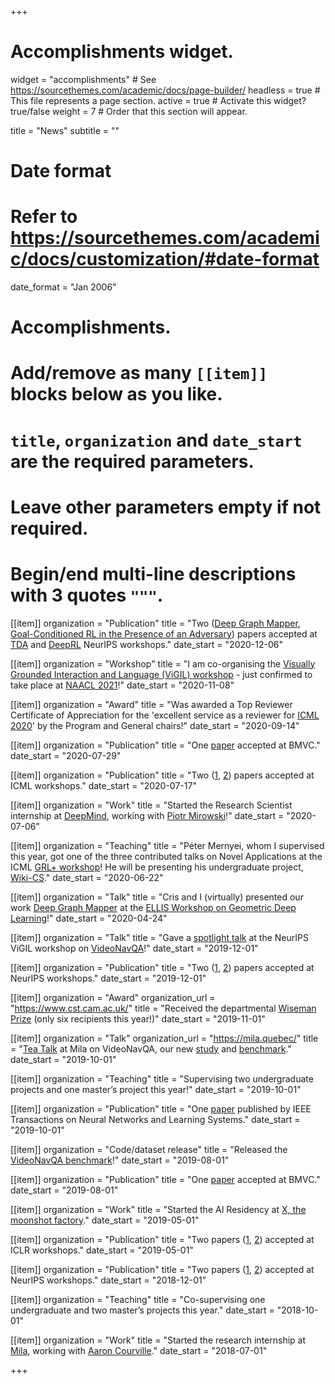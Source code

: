+++
# Accomplishments widget.
widget = "accomplishments"  # See https://sourcethemes.com/academic/docs/page-builder/
headless = true  # This file represents a page section.
active = true  # Activate this widget? true/false
weight = 7  # Order that this section will appear.

title = "News"
subtitle = ""

# Date format
#   Refer to https://sourcethemes.com/academic/docs/customization/#date-format
date_format = "Jan 2006"

# Accomplishments.
#   Add/remove as many `[[item]]` blocks below as you like.
#   `title`, `organization` and `date_start` are the required parameters.
#   Leave other parameters empty if not required.
#   Begin/end multi-line descriptions with 3 quotes `"""`.

[[item]]
  organization = "Publication"
  title = "Two ([Deep Graph Mapper](https://openreview.net/pdf?id=IYX38fl5sTh), [Goal-Conditioned RL in the Presence of an Adversary](https://sites.google.com/view/deep-rl-workshop-neurips2020/home?authuser=0)) papers accepted at [TDA](https://tda-in-ml.github.io/papers) and [DeepRL](https://sites.google.com/view/deep-rl-workshop-neurips2020/home?authuser=0) NeurIPS workshops."
  date_start = "2020-12-06"

[[item]]
  organization = "Workshop"
  title = "I am co-organising the [Visually Grounded Interaction and Language (ViGIL) workshop](https://vigilworkshop.github.io/) - just confirmed to take place at [NAACL 2021](https://2021.naacl.org/)!"
  date_start = "2020-11-08"

[[item]]
  organization = "Award"
  title = "Was awarded a Top Reviewer Certificate of Appreciation for the 'excellent service as a reviewer for [ICML 2020](https://icml.cc/)' by the Program and General chairs!"
  date_start = "2020-09-14"

[[item]]
  organization = "Publication"
  title = "One [paper](https://arxiv.org/abs/2005.08230) accepted at BMVC."
  date_start = "2020-07-29"

[[item]]
  organization = "Publication"
  title = "Two ([1](https://grlplus.github.io/papers/32.pdf), [2](https://github.com/oolworkshop/oolworkshop.github.io/blob/master/pdf/OOL_21.pdf)) papers accepted at ICML workshops."
  date_start = "2020-07-17"
  
[[item]]
  organization = "Work"
  title = "Started the Research Scientist internship at [DeepMind](https://deepmind.com/), working with [Piotr Mirowski](https://piotrmirowski.com/)!"
  date_start = "2020-07-06"

[[item]]
  organization = "Teaching"
  title = "Péter Mernyei, whom I supervised this year, got one of the three contributed talks on Novel Applications at the ICML [GRL+ workshop](https://grlplus.github.io/schedule/)! He will be presenting his undergraduate project, [Wiki-CS](https://arxiv.org/abs/2007.02901)."
  date_start = "2020-06-22"
  
[[item]]
  organization = "Talk"
  title = "Cris and I (virtually) presented our work [Deep Graph Mapper](https://github.com/crisbodnar/dgm) at the [ELLIS Workshop on Geometric Deep Learning](https://geometric-relational-dl.github.io/#abstracts)!"
  date_start = "2020-04-24"

[[item]]
  organization = "Talk"
  title = "Gave a [spotlight talk](https://vigilworkshop.github.io/#schedule) at the NeurIPS ViGIL workshop on [VideoNavQA](https://github.com/catalina17/VideoNavQA/)!"
  date_start = "2019-12-01"

[[item]]
  organization = "Publication"
  title = "Two ([1](https://vigilworkshop.github.io/static/papers/9.pdf), [2](https://drive.google.com/file/d/1blUvfVKbq9jftMRMsKtlZpbyLhdw9ynh/view)) papers accepted at NeurIPS workshops."
  date_start = "2019-12-01"

[[item]]
  organization = "Award"
  organization_url = "https://www.cst.cam.ac.uk/"
  title = "Received the departmental [Wiseman Prize](https://www.cst.cam.ac.uk/wiseman-prize) (only six recipients this year!)"
  date_start = "2019-11-01"

[[item]]
  organization = "Talk"
  organization_url = "https://mila.quebec/"
  title = "[Tea Talk](https://catalinacangea.netlify.com/talk/milateatalk/) at Mila on VideoNavQA, our new [study](https://arxiv.org/abs/1908.04950) and [benchmark](https://github.com/catalina17/VideoNavQA/)."
  date_start = "2019-10-01"

[[item]]
  organization = "Teaching"
  title = "Supervising two undergraduate projects and one master’s project this year!"
  date_start = "2019-10-01"
  
[[item]]
  organization = "Publication"
  title = "One [paper](https://ieeexplore.ieee.org/document/8894404) published by IEEE Transactions on Neural Networks and Learning Systems."
  date_start = "2019-10-01"
  

[[item]]
  organization = "Code/dataset release"
  title = "Released the [VideoNavQA benchmark](https://github.com/catalina17/VideoNavQA/)!"
  date_start = "2019-08-01"

[[item]]
  organization = "Publication"
  title = "One [paper](https://arxiv.org/abs/1908.04950) accepted at BMVC."
  date_start = "2019-08-01"
  

[[item]]
  organization = "Work"
  title = "Started the AI Residency at [X, the moonshot factory](https://x.company/)."
  date_start = "2019-05-01"
  
[[item]]
  organization = "Publication"
  title = "Two papers ([1](https://arxiv.org/abs/1904.06316), [2](https://aiforsocialgood.github.io/iclr2019/accepted/track1/pdfs/12_aisg_iclr2019.pdf)) accepted at ICLR workshops."
  date_start = "2019-05-01"
  
[[item]]
  organization = "Publication"
  title = "Two papers ([1](https://arxiv.org/abs/1811.01287), [2](https://arxiv.org/abs/1811.09714)) accepted at NeurIPS workshops."
  date_start = "2018-12-01"

[[item]]
  organization = "Teaching"
  title = "Co-supervising one undergraduate and two master’s projects this year."
  date_start = "2018-10-01"
  

[[item]]
  organization = "Work"
  title = "Started the research internship at [Mila](http://mila.quebec/), working with [Aaron Courville](https://mila.quebec/en/person/aaron-courville/)."
  date_start = "2018-07-01"

+++
